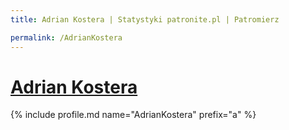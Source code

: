```yaml
---
title: Adrian Kostera | Statystyki patronite.pl | Patromierz

permalink: /AdrianKostera
---
```


# [Adrian Kostera](https://patronite.pl/AdrianKostera)

{% include profile.md name="AdrianKostera" prefix="a" %}
